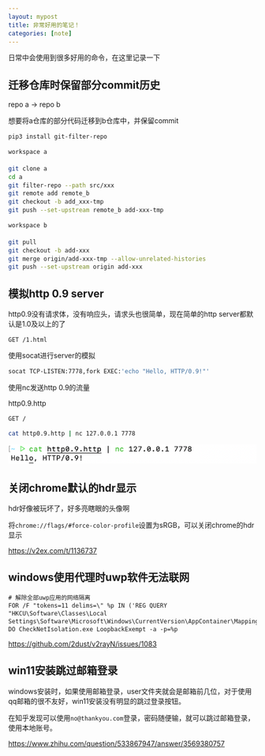 ```yaml
---
layout: mypost
title: 非常好用的笔记！
categories: [note]
---
```


日常中会使用到很多好用的命令，在这里记录一下

## 迁移仓库时保留部分commit历史
repo a -> repo b

想要将a仓库的部分代码迁移到b仓库中，并保留commit

```bash
pip3 install git-filter-repo
```

```bash
workspace a

git clone a
cd a
git filter-repo --path src/xxx
git remote add remote_b
git checkout -b add_xxx-tmp
git push --set-upstream remote_b add-xxx-tmp
```

```bash
workspace b

git pull
git checkout -b add-xxx
git merge origin/add-xxx-tmp --allow-unrelated-histories
git push --set-upstream origin add-xxx
```
## 模拟http 0.9 server
http0.9没有请求体，没有响应头，请求头也很简单，现在简单的http server都默认是1.0及以上的了

```http
GET /1.html
```

使用socat进行server的模拟
```bash
socat TCP-LISTEN:7778,fork EXEC:'echo "Hello, HTTP/0.9!"'
```

使用nc发送http 0.9的流量

http0.9.http
```
GET /
```

```bash
cat http0.9.http | nc 127.0.0.1 7778
```

![](https://raw.githubusercontent.com/LRainner/Pic/main/img/be944215a9c59ebd1864b39086d8ca11.png)

## 关闭chrome默认的hdr显示
hdr好像被玩坏了，好多亮瞎眼的头像啊

将`chrome://flags/#force-color-profile`设置为sRGB，可以关闭chrome的hdr显示

https://v2ex.com/t/1136737

## windows使用代理时uwp软件无法联网
```
# 解除全部uwp应用的网络隔离
FOR /F "tokens=11 delims=\" %p IN ('REG QUERY "HKCU\Software\Classes\Local Settings\Software\Microsoft\Windows\CurrentVersion\AppContainer\Mappings"') DO CheckNetIsolation.exe LoopbackExempt -a -p=%p
```

https://github.com/2dust/v2rayN/issues/1083

## win11安装跳过邮箱登录
windows安装时，如果使用邮箱登录，user文件夹就会是邮箱前几位，对于使用qq邮箱的很不友好，win11安装没有明显的跳过登录按钮。

在知乎发现可以使用`no@thankyou.com`登录，密码随便输，就可以跳过邮箱登录，使用本地账号。

https://www.zhihu.com/question/533867947/answer/3569380757